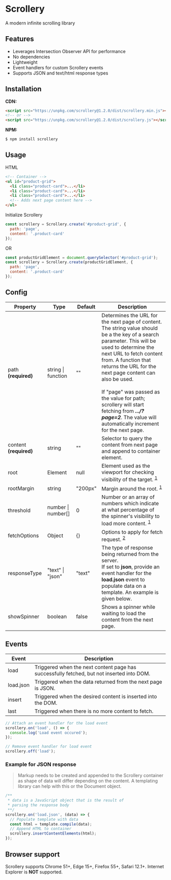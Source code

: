 # Scrollery

A modern infinite scrolling library

## Features

- Leverages Intersection Observer API for performance
- No dependencies
- Lightweight
- Event handlers for custom Scrollery events
- Supports JSON and text/html response types

## Installation

**CDN:**

```html
<script src="https://unpkg.com/scrollery@1.2.0/dist/scrollery.min.js"></script>
<!-- or -->
<script src="https://unpkg.com/scrollery@1.2.0/dist/scrollery.js"></script>
```

**NPM:**

```js
$ npm install scrollery
```

## Usage

HTML

```html
<!-- Container -->
<ul id="product-grid">
  <li class="product-card">...</li>
  <li class="product-card">...</li>
  <li class="product-card">...</li>
  <!-- Adds next page content here -->
</ul>
```

Initialize Scrollery

```js
const scrollery = Scrollery.create('#product-grid', {
  path: 'page',
  content: '.product-card'
});
```

OR

```js
const productGridElement = document.querySelector('#product-grid');
const scrollery = Scrollery.create(productGridElement, {
  path: 'page',
  content: '.product-card'
});
```

## Config

| Property               | Type               | Default | Description                                                                                                                                                                                                                                                                                                                                                                                                                             |
| ---------------------- | ------------------ | ------- | --------------------------------------------------------------------------------------------------------------------------------------------------------------------------------------------------------------------------------------------------------------------------------------------------------------------------------------------------------------------------------------------------------------------------------------- |
| path **(required)**    | string \| function | ""      | Determines the URL for the next page of content. The string value should be a the key of a search parameter. This will be used to determine the next URL to fetch content from. A function that returns the URL for the next page content can also be used.<br/> <br/> If "page" was passed as the value for path; scrollery will start fetching from **_.../?page=2_**. The value will automatically increment for the next page. <br> |
| content **(required)** | string             | ""      | Selector to query the content from next page and append to container element.                                                                                                                                                                                                                                                                                                                                                           |
| root                   | Element            | null    | Element used as the viewport for checking visibility of the target. <sup>[1](https://developer.mozilla.org/en-US/docs/Web/API/Intersection_Observer_API)</sup>                                                                                                                                                                                                                                                                          |
| rootMargin             | string             | "200px" | Margin around the root. <sup>[1](https://developer.mozilla.org/en-US/docs/Web/API/Intersection_Observer_API)</sup>                                                                                                                                                                                                                                                                                                                      |
| threshold              | number \| number[] | 0       | Number or an array of numbers which indicate at what percentage of the spinner's visibility to load more content. <sup>[1](https://developer.mozilla.org/en-US/docs/Web/API/Intersection_Observer_API)</sup>                                                                                                                                                                                                                            |
| fetchOptions           | Object             | {}      | Options to apply for fetch request. <sup>[2](https://developer.mozilla.org/en-US/docs/Web/API/fetch)<sup>                                                                                                                                                                                                                                                                                                                               |
| responseType           | "text" \| "json"   | "text"  | The type of response being returned from the server. <br> If set to **json**, provide an event handler for the **load.json** event to populate data on a template. An example is given below.                                                                                                                                                                                                                                           |
| showSpinner            | boolean            | false   | Shows a spinner while waiting to load the content from the next page.                                                                                                                                                                                                                                                                                                                                                                   |

## Events

| Event     | Description                                                                               |
| --------- | ----------------------------------------------------------------------------------------- |
| load      | Triggered when the next content page has successfully fetched, but not inserted into DOM. |
| load.json | Triggered when the data returned from the next page is JSON.                              |
| insert    | Triggered when the desired content is inserted into the DOM.                              |
| last      | Triggered when there is no more content to fetch.                                         |

```js
// Attach an event handler for the load event
scrollery.on('load', () => {
  console.log('Load event occured');
});

// Remove event handler for load event
scrollery.off('load');
```

### Example for JSON response

> Markup needs to be created and appended to the Scrollery container as shape of data will differ depending on the content. A templating library can help with this or the Document object.

```js
/**
 * data is a JavaScript object that is the result of
 * parsing the response body
 **/
scrollery.on('load.json', (data) => {
  // Populate template with data
  const html = template.compile(data);
  // Append HTML to container
  scrollery.insertContentElements(html);
});
```

## Browser support

Scrollery supports Chrome 51+, Edge 15+, Firefox 55+, Safari 12.1+. Internet Explorer is **NOT** supported.
